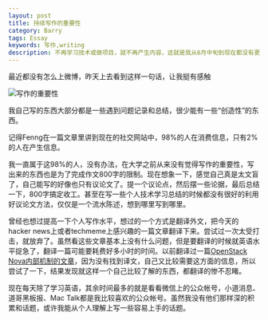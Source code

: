 ```yaml
---
layout: post
title: 持续写作的重要性
category: Barry
tags: Essay
keywords: 写作,writing
description: 不再学习技术或做项目，就不再产生内容，这就是我从6月中旬到现在都没有更新的原因
---
```


最近都没有怎么上微博，昨天上去看到这样一句话，让我挺有感触

![写作的重要性](http://7u2ho6.com1.z0.glb.clouddn.com/life-programmer-writing.png)

我自己写的东西大部分都是一些遇到问题记录和总结，很少能有一些“创造性”的东西。

记得Fenng在一篇文章里讲到现在的社交网站中，98%的人在消费信息，只有2%的人在产生信息。

我一直属于这98%的人，没有办法，在大学之前从来没有觉得写作的重要性，写出来的东西也是为了完成作文800字的限制。现在想象一下，感觉自己真是太文盲了，自己能写的好像也只有议论文了。提一个议论点，然后摆一些论据，最后总结一下，800字搞定收工。甚至在写一些个人技术学习总结的时候都没有很好的利用好议论文方法，仅仅是一个流水陈述，想到哪里写到哪里。

曾经也想过提高一下个人写作水平，想过的一个方式是翻译外文，把今天的hacker news上或者techmeme上感兴趣的一篇文章翻译下来。尝试过一次太受打击，就放弃了。虽然看这些文章基本上没有什么问题，但是要翻译的时候就英语水平捉急了，翻译一篇可能要耗费好多小时的时间。以前翻译过一篇[OpenStack Nova内部机制的文章](/2012/11/08/openstack-nova-internal.html)，因为没有找到译文，自己又比较需要这方面的信息，所以尝试了一下，结果发现就这样一个自己比较了解的东西，都翻译的惨不忍睹。

现在每天除了学习英语，其余时间最多的就是看看微信上的公众帐号，小道消息、道哥黑板报、Mac Talk都是我比较喜欢的公众帐号。虽然我没有他们那样深的积累和话题，或许我能从个人理解上写一些容易上手的话题。



